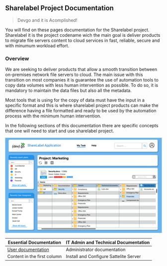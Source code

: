 ## Sharelabel Project Documentation

> Devgo and it is Acomplished!

You will find on these pages documentation for the Sharelabel project.<br> Sharelabel it is the project codename wich the main goal is deliver products to migrate file servers content to cloud services in fast, reliable, secure and with minumum workload effort.


### Overview

We are seeking to deliver products that allow a smooth transition between on-premises network file servers to cloud. The main issue with this transition on most companies it is guarantee the use of automation tools to copy data volumes with less human intervention as possible. To do so, it is mandatory to maintain the data files but also all the metadata. 

Most tools that is using for the copy of data must have the input in a specific format and this is where sharelabel project products can make  the difference having a file formatted and ready to be used by the automation process with the minimum human intervention. 

In the following sections of this documentation there are specific concepts that one will need to start and use sharelabel project.


![Image of Sharelabelproject](./images/overview1.png)

Essential Documentation | IT Admin and Technical Documentation
------------ | -------------
[User documentation](./gstart/intro.md) | Administrator documentation
Content in the first column | Install and Configure Sattelite Server